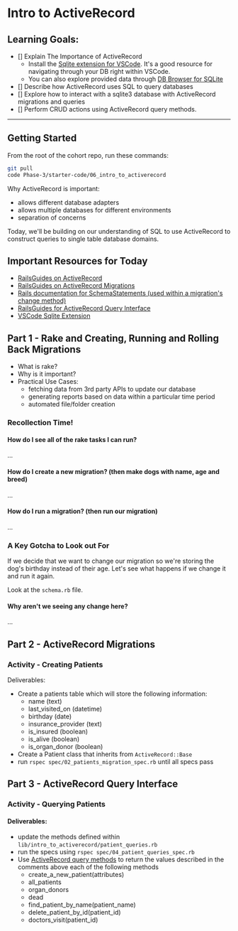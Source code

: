 # Intro to ActiveRecord

## Learning Goals:
- [] Explain The Importance of ActiveRecord
  * Install the [Sqlite extension for VSCode](https://marketplace.visualstudio.com/items?itemName=alexcvzz.vscode-sqlite). It's a good resource for navigating through your DB right within VSCode.
  * You can also explore provided data through [DB Browser for SQLite](https://sqlitebrowser.org/dl/)
- [] Describe how ActiveRecord uses SQL to query databases
- [] Explore how to interact with a sqlite3 database with ActiveRecord migrations and queries
- [] Perform CRUD actions using ActiveRecord query methods.

---

## Getting Started

From the root of the cohort repo, run these commands:
```bash
git pull
code Phase-3/starter-code/06_intro_to_activerecord
```

Why ActiveRecord is important:
- allows different database adapters
- allows multiple databases for different environments
- separation of concerns

Today, we'll be building on our understanding of SQL to use ActiveRecord to construct queries to single table database domains.

## Important Resources for Today
- [RailsGuides on ActiveRecord](https://guides.rubyonrails.org/v5.2/active_record_basics.html)
- [RailsGuides on ActiveRecord Migrations](https://guides.rubyonrails.org/v5.2/active_record_migrations.html)
- [Rails documentation for SchemaStatements (used within a migration's change method)](https://api.rubyonrails.org/v5.2.6/classes/ActiveRecord/ConnectionAdapters/SchemaStatements.html)
- [RailsGuides for ActiveRecord Query Interface](https://guides.rubyonrails.org/v5.2/active_record_querying.html)
- [VSCode Sqlite Extension](https://marketplace.visualstudio.com/items?itemName=alexcvzz.vscode-sqlite)


## Part 1 - Rake and Creating, Running and Rolling Back Migrations

- What is rake?
- Why is it important?
- Practical Use Cases:
  - fetching data from 3rd party APIs to update our database
  - generating reports based on data within a particular time period
  - automated file/folder creation

### Recollection Time!
#### How do I see all of the rake tasks I can run?
...
#### How do I create a new migration? (then make dogs with name, age and breed)
...

#### How do I run a migration? (then run our migration)

...
### A Key Gotcha to Look out For

If we decide that we want to change our migration so we're storing the dog's birthday instead of their age. Let's see what happens if we change it and run it again.

Look at the `schema.rb` file. 

#### Why aren't we seeing any change here?

...
## Part 2 - ActiveRecord Migrations

### Activity - Creating Patients

Deliverables:
- Create a patients table which will store the following information:
  - name (text)	
  - last_visited_on (datetime)
  - birthday (date)	
  - insurance_provider (text)	
  - is_insured (boolean)
  - is_alive (boolean)	
  - is_organ_donor (boolean)
- Create a Patient class that inherits from `ActiveRecord::Base`
- run `rspec spec/02_patients_migration_spec.rb` until all specs pass

## Part 3 - ActiveRecord Query Interface

### Activity - Querying Patients

#### **Deliverables**:
- update the methods defined within `lib/intro_to_activerecord/patient_queries.rb`
- run the specs using `rspec spec/04_patient_queries_spec.rb`
- Use [ActiveRecord query methods](https://guides.rubyonrails.org/v5.2/active_record_migrations.html) to return the values described in the comments above each of the following methods
  - create_a_new_patient(attributes)
  - all_patients
  - organ_donors
  - dead
  - find_patient_by_name(patient_name)
  - delete_patient_by_id(patient_id)
  - doctors_visit(patient_id)